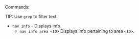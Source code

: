 Commands:

TIP: Use `grep` to filter text.

* `nav info` - Displays info.
	* `nav info area <ID>` Displays info pertaining to area `<ID>`.